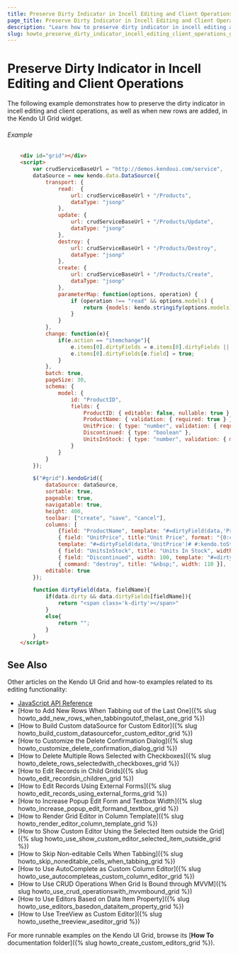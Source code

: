 ```yaml
---
title: Preserve Dirty Indicator in Incell Editing and Client Operations
page_title: Preserve Dirty Indicator in Incell Editing and Client Operations | Kendo UI Grid
description: "Learn how to preserve dirty indicator in incell editing and client operations in the Kendo UI Grid widget."
slug: howto_preserve_dirty_indicator_incell_editing_client_operations_grid
---
```


# Preserve Dirty Indicator in Incell Editing and Client Operations

The following example demonstrates how to preserve the dirty indicator in incell editing and client operations, as well as when new rows are added, in the Kendo UI Grid widget.

###### Example

```html
    <div id="grid"></div>
    <script>
        var crudServiceBaseUrl = "http://demos.kendoui.com/service",
        dataSource = new kendo.data.DataSource({
            transport: {
                read:  {
                    url: crudServiceBaseUrl + "/Products",
                    dataType: "jsonp"
                },
                update: {
                    url: crudServiceBaseUrl + "/Products/Update",
                    dataType: "jsonp"
                },
                destroy: {
                    url: crudServiceBaseUrl + "/Products/Destroy",
                    dataType: "jsonp"
                },
                create: {
                    url: crudServiceBaseUrl + "/Products/Create",
                    dataType: "jsonp"
                },
                parameterMap: function(options, operation) {
                    if (operation !== "read" && options.models) {
                        return {models: kendo.stringify(options.models)};
                    }
                }
            },
            change: function(e){
                if(e.action == "itemchange"){
                    e.items[0].dirtyFields = e.items[0].dirtyFields || {};
                    e.items[0].dirtyFields[e.field] = true;
                }
            },
            batch: true,
            pageSize: 30,
            schema: {
                model: {
                    id: "ProductID",
                    fields: {
                        ProductID: { editable: false, nullable: true },
                        ProductName: { validation: { required: true } },
                        UnitPrice: { type: "number", validation: { required: true, min: 1, max: 10} },
                        Discontinued: { type: "boolean" },
                        UnitsInStock: { type: "number", validation: { min: 0, required: true } }
                    }
                }
            }
        });

        $("#grid").kendoGrid({
            dataSource: dataSource,
            sortable: true,
            pageable: true,
            navigatable: true,
            height: 400,
            toolbar: ["create", "save", "cancel"],
            columns: [
                {field: "ProductName", template: "#=dirtyField(data,'ProductName')# #:ProductName#"},
                { field: "UnitPrice", title:"Unit Price", format: "{0:c}", width: "150px",
                template: "#=dirtyField(data,'UnitPrice')# #:kendo.toString(UnitPrice,'c')#"},
                { field: "UnitsInStock", title: "Units In Stock", width: 150, template: "#=dirtyField(data,'UnitsInStock')# #:UnitsInStock#" },
                { field: "Discontinued", width: 100, template: "#=dirtyField(data,'Discontinued')# #:Discontinued#" },
                { command: "destroy", title: "&nbsp;", width: 110 }],
            editable: true
        });

        function dirtyField(data, fieldName){
            if(data.dirty && data.dirtyFields[fieldName]){
                return "<span class='k-dirty'></span>"
            }
            else{
                return "";
            }
        }
    </script>

```

## See Also

Other articles on the Kendo UI Grid and how-to examples related to its editing functionality:

* [JavaScript API Reference](/api/javascript/ui/grid)
* [How to Add New Rows When Tabbing out of the Last One]({% slug howto_add_new_rows_when_tabbingoutof_thelast_one_grid %})
* [How to Build Custom dataSource for Custom Editor]({% slug howto_build_custom_datasourcefor_custom_editor_grid %})
* [How to Customize the Delete Confirmation Dialog]({% slug howto_customize_delete_confirmation_dialog_grid %})
* [How to Delete Multiple Rows Selected with Checkboxes]({% slug howto_delete_rows_selectedwith_checkboxes_grid %})
* [How to Edit Records in Child Grids]({% slug howto_edit_recordsin_children_grid %})
* [How to Edit Records Using External Forms]({% slug howto_edit_records_using_external_forms_grid %})
* [How to Increase Popup Edit Form and Textbox Width]({% slug howto_increase_popup_edit_formand_textbox_grid %})
* [How to Render Grid Editor in Column Template]({% slug howto_render_editor_column_template_grid %})
* [How to Show Custom Editor Using the Selected Item outside the Grid]({% slug howto_use_show_custom_editor_selected_item_outside_grid %})
* [How to Skip Non-editable Cells When Tabbing]({% slug howto_skip_noneditable_cells_when_tabbing_grid %})
* [How to Use AutoComplete as Custom Column Editor]({% slug howto_use_autocompleteas_custom_column_editor_grid %})
* [How to Use CRUD Operations When Grid Is Bound through MVVM]({% slug howto_use_crud_operationswith_mvvmbound_grid %})
* [How to Use Editors Based on Data Item Property]({% slug howto_use_editors_basedon_dataitem_property_grid %})
* [How to Use TreeView as Custom Editor]({% slug howto_usethe_treeview_aseditor_grid %})

For more runnable examples on the Kendo UI Grid, browse its [**How To** documentation folder]({% slug howto_create_custom_editors_grid %}).
